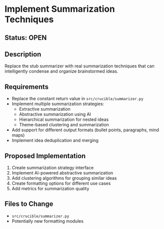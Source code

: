 # Implement Summarization Techniques

## Status: OPEN

## Description
Replace the stub summarizer with real summarization techniques that can intelligently condense and organize brainstormed ideas.

## Requirements
- Replace the constant return value in `src/crucible/summarizer.py`
- Implement multiple summarization strategies:
  - Extractive summarization
  - Abstractive summarization using AI
  - Hierarchical summarization for nested ideas
  - Theme-based clustering and summarization
- Add support for different output formats (bullet points, paragraphs, mind maps)
- Implement idea deduplication and merging

## Proposed Implementation
1. Create summarization strategy interface
2. Implement AI-powered abstractive summarization
3. Add clustering algorithms for grouping similar ideas
4. Create formatting options for different use cases
5. Add metrics for summarization quality

## Files to Change
- `src/crucible/summarizer.py`
- Potentially new formatting modules